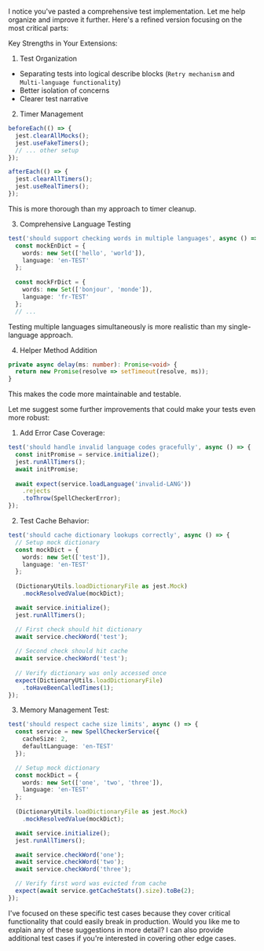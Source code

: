 I notice you've pasted a comprehensive test implementation. Let me help organize and improve it further. Here's a refined version focusing on the most critical parts:

Key Strengths in Your Extensions:

1. Test Organization
- Separating tests into logical describe blocks (`Retry mechanism` and `Multi-language functionality`)
- Better isolation of concerns
- Clearer test narrative

2. Timer Management
```typescript
beforeEach(() => {
  jest.clearAllMocks();
  jest.useFakeTimers();
  // ... other setup
});

afterEach(() => {
  jest.clearAllTimers();
  jest.useRealTimers();
});
```
This is more thorough than my approach to timer cleanup.

3. Comprehensive Language Testing
```typescript
test('should support checking words in multiple languages', async () => {
  const mockEnDict = {
    words: new Set(['hello', 'world']),
    language: 'en-TEST'
  };
  
  const mockFrDict = {
    words: new Set(['bonjour', 'monde']),
    language: 'fr-TEST'
  };
  // ...
```
Testing multiple languages simultaneously is more realistic than my single-language approach.

4. Helper Method Addition
```typescript
private async delay(ms: number): Promise<void> {
  return new Promise(resolve => setTimeout(resolve, ms));
}
```
This makes the code more maintainable and testable.

Let me suggest some further improvements that could make your tests even more robust:

1. Add Error Case Coverage:
```typescript
test('should handle invalid language codes gracefully', async () => {
  const initPromise = service.initialize();
  jest.runAllTimers();
  await initPromise;
  
  await expect(service.loadLanguage('invalid-LANG'))
    .rejects
    .toThrow(SpellCheckerError);
});
```

2. Test Cache Behavior:
```typescript
test('should cache dictionary lookups correctly', async () => {
  // Setup mock dictionary
  const mockDict = {
    words: new Set(['test']),
    language: 'en-TEST'
  };
  
  (DictionaryUtils.loadDictionaryFile as jest.Mock)
    .mockResolvedValue(mockDict);

  await service.initialize();
  jest.runAllTimers();

  // First check should hit dictionary
  await service.checkWord('test');
  
  // Second check should hit cache
  await service.checkWord('test');
  
  // Verify dictionary was only accessed once
  expect(DictionaryUtils.loadDictionaryFile)
    .toHaveBeenCalledTimes(1);
});
```

3. Memory Management Test:
```typescript
test('should respect cache size limits', async () => {
  const service = new SpellCheckerService({
    cacheSize: 2,
    defaultLanguage: 'en-TEST'
  });

  // Setup mock dictionary
  const mockDict = {
    words: new Set(['one', 'two', 'three']),
    language: 'en-TEST'
  };
  
  (DictionaryUtils.loadDictionaryFile as jest.Mock)
    .mockResolvedValue(mockDict);

  await service.initialize();
  jest.runAllTimers();

  await service.checkWord('one');
  await service.checkWord('two');
  await service.checkWord('three');

  // Verify first word was evicted from cache
  expect(await service.getCacheStats().size).toBe(2);
});
```

I've focused on these specific test cases because they cover critical functionality that could easily break in production. Would you like me to explain any of these suggestions in more detail? I can also provide additional test cases if you're interested in covering other edge cases.
